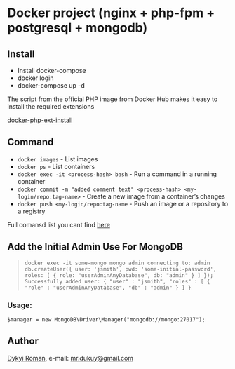 Docker project (nginx + php-fpm + postgresql + mongodb)
=======

## Install

+ Install docker-compose
+ docker login
+ docker-compose up -d

The script from the official PHP image from Docker Hub makes it easy to install the required extensions

[docker-php-ext-install](https://github.com/docker-library/php/blob/master/docker-php-ext-install)

## Command

+ `docker images`  - List images
+ `docker ps` - List containers  
+ `docker exec -it <process-hash> bash` - Run a command in a running container
+ `docker commit -m "added comment text" <process-hash> <my-login/repo:tag-name>` - Create a new image from a container’s changes
+ `docker push <my-login/repo:tag-name` - Push an image or a repository to a registry    

Full comansd list you cant find [here](https://docs.docker.com/engine/reference/commandline/) 

## Add the Initial Admin Use For MongoDB

> `docker exec -it some-mongo mongo admin
  connecting to: admin
  > db.createUser({ user: 'jsmith', pwd: 'some-initial-password', roles: [ { role: "userAdminAnyDatabase", db: "admin" } ] });
  Successfully added user: {
      "user" : "jsmith",
      "roles" : [
          {
              "role" : "userAdminAnyDatabase",
              "db" : "admin"
          }
      ]
  }`
  
### Usage:

`$manager = new MongoDB\Driver\Manager("mongodb://mongo:27017");`  
  

## Author
[Dykyi Roman](https://www.linkedin.com/in/roman-dykyi-43428543/), e-mail: [mr.dukuy@gmail.com](mailto:mr.dukuy@gmail.com)
